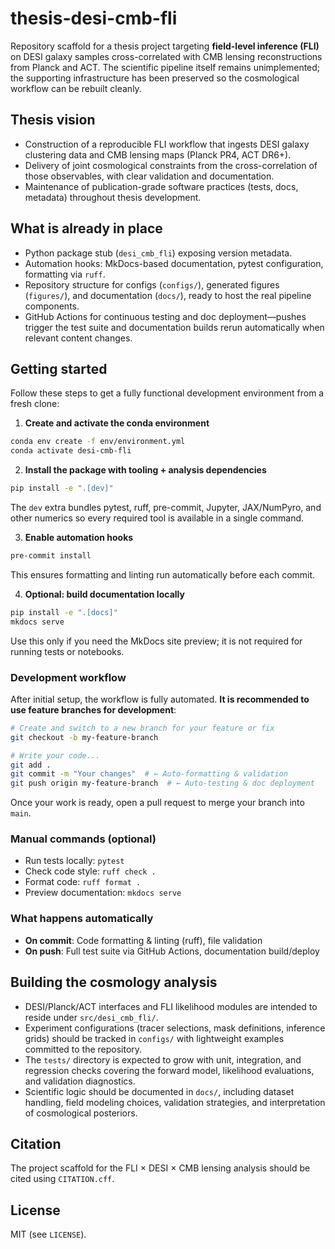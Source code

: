 # thesis-desi-cmb-fli

Repository scaffold for a thesis project targeting **field-level inference (FLI)** on
DESI galaxy samples cross-correlated with CMB lensing reconstructions from
Planck and ACT. The scientific pipeline itself remains unimplemented; the
supporting infrastructure has been preserved so the cosmological workflow can be
rebuilt cleanly.

## Thesis vision
- Construction of a reproducible FLI workflow that ingests DESI galaxy
  clustering data and CMB lensing maps (Planck PR4, ACT DR6+).
- Delivery of joint cosmological constraints from the cross-correlation of those
  observables, with clear validation and documentation.
- Maintenance of publication-grade software practices (tests, docs, metadata)
  throughout thesis development.

## What is already in place
- Python package stub (`desi_cmb_fli`) exposing version metadata.
- Automation hooks: MkDocs-based documentation, pytest configuration, formatting
  via `ruff`.
- Repository structure for configs (`configs/`), generated figures (`figures/`),
  and documentation (`docs/`), ready to host the real pipeline components.
- GitHub Actions for continuous testing and doc deployment—pushes trigger the
  test suite and documentation builds rerun automatically when relevant content
  changes.

## Getting started

Follow these steps to get a fully functional development environment from a fresh clone:

1. **Create and activate the conda environment**
  ```bash
  conda env create -f env/environment.yml
  conda activate desi-cmb-fli
  ```

2. **Install the package with tooling + analysis dependencies**
  ```bash
  pip install -e ".[dev]"
  ```
  The `dev` extra bundles pytest, ruff, pre-commit, Jupyter, JAX/NumPyro, and other numerics so every required tool is available in a single command.

3. **Enable automation hooks**
  ```bash
  pre-commit install
  ```
  This ensures formatting and linting run automatically before each commit.

4. **Optional: build documentation locally**
  ```bash
  pip install -e ".[docs]"
  mkdocs serve
  ```
  Use this only if you need the MkDocs site preview; it is not required for running tests or notebooks.

### Development workflow
After initial setup, the workflow is fully automated. **It is recommended to use feature branches for development**:
```bash
# Create and switch to a new branch for your feature or fix
git checkout -b my-feature-branch

# Write your code...
git add .
git commit -m "Your changes"  # ← Auto-formatting & validation
git push origin my-feature-branch  # ← Auto-testing & doc deployment
```

Once your work is ready, open a pull request to merge your branch into `main`.

### Manual commands (optional)
- Run tests locally: `pytest`
- Check code style: `ruff check .`
- Format code: `ruff format .`
- Preview documentation: `mkdocs serve`

### What happens automatically
- **On commit**: Code formatting & linting (ruff), file validation
- **On push**: Full test suite via GitHub Actions, documentation build/deploy

## Building the cosmology analysis
- DESI/Planck/ACT interfaces and FLI likelihood modules are intended to reside
  under `src/desi_cmb_fli/`.
- Experiment configurations (tracer selections, mask definitions, inference
  grids) should be tracked in `configs/` with lightweight examples committed to
  the repository.
- The `tests/` directory is expected to grow with unit, integration, and
  regression checks covering the forward model, likelihood evaluations, and
  validation diagnostics.
- Scientific logic should be documented in `docs/`, including dataset handling,
  field modeling choices, validation strategies, and interpretation of
  cosmological posteriors.

## Citation
The project scaffold for the FLI × DESI × CMB lensing analysis should be cited
using `CITATION.cff`.

## License
MIT (see `LICENSE`).
